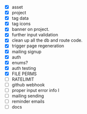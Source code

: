 - [x] asset
- [x] project
- [x] tag data
- [x] tag icons
- [x] banner on project.
- [x] further input validation
- [x] clean up all the db and route code.
- [x] trigger page regeneration
- [x] mailing signup
- [x] auth
- [x] enums?
- [x] auth testing
- [x] FILE PERMS
- [ ] RATELIMIT
- [ ] github webhook
- [ ] proper input error info l
- [ ] mailing sending
- [ ] reminder emails
- [ ] docs